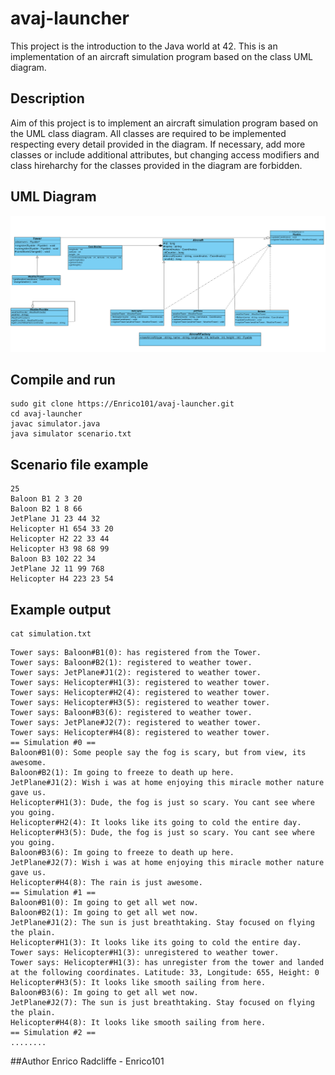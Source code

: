 # avaj-launcher
This project is the introduction to the Java world at 42. This is an implementation of an aircraft simulation program based on the class UML diagram.
## Description
Aim of this project is to implement an aircraft simulation program based on the UML class diagram. All classes are required to be implemented respecting every detail provided in the diagram. If necessary, add more classes or include additional attributes, but changing access modifiers and class hireharchy for the classes provided in the diagram are forbidden.
## UML Diagram
![alt text](https://github.com/Enrico101/avaj-launcher/blob/main/docs/avaj_uml.jpg?raw=true)
## Compile and run
```
sudo git clone https://Enrico101/avaj-launcher.git
cd avaj-launcher
javac simulator.java
java simulator scenario.txt
```
## Scenario file example
```
25
Baloon B1 2 3 20
Baloon B2 1 8 66
JetPlane J1 23 44 32
Helicopter H1 654 33 20
Helicopter H2 22 33 44
Helicopter H3 98 68 99
Baloon B3 102 22 34
JetPlane J2 11 99 768
Helicopter H4 223 23 54
```
## Example output
```
cat simulation.txt
```
```
Tower says: Baloon#B1(0): has registered from the Tower.
Tower says: Baloon#B2(1): registered to weather tower.
Tower says: JetPlane#J1(2): registered to weather tower.
Tower says: Helicopter#H1(3): registered to weather tower.
Tower says: Helicopter#H2(4): registered to weather tower.
Tower says: Helicopter#H3(5): registered to weather tower.
Tower says: Baloon#B3(6): registered to weather tower.
Tower says: JetPlane#J2(7): registered to weather tower.
Tower says: Helicopter#H4(8): registered to weather tower.
== Simulation #0 ==
Baloon#B1(0): Some people say the fog is scary, but from view, its awesome.
Baloon#B2(1): Im going to freeze to death up here.
JetPlane#J1(2): Wish i was at home enjoying this miracle mother nature gave us.
Helicopter#H1(3): Dude, the fog is just so scary. You cant see where you going.
Helicopter#H2(4): It looks like its going to cold the entire day.
Helicopter#H3(5): Dude, the fog is just so scary. You cant see where you going.
Baloon#B3(6): Im going to freeze to death up here.
JetPlane#J2(7): Wish i was at home enjoying this miracle mother nature gave us.
Helicopter#H4(8): The rain is just awesome.
== Simulation #1 ==
Baloon#B1(0): Im going to get all wet now.
Baloon#B2(1): Im going to get all wet now.
JetPlane#J1(2): The sun is just breathtaking. Stay focused on flying the plain.
Helicopter#H1(3): It looks like its going to cold the entire day.
Tower says: Helicopter#H1(3): unregistered to weather tower.
Tower says: Helicopter#H1(3): has unregister from the tower and landed at the following coordinates. Latitude: 33, Longitude: 655, Height: 0
Helicopter#H3(5): It looks like smooth sailing from here.
Baloon#B3(6): Im going to get all wet now.
JetPlane#J2(7): The sun is just breathtaking. Stay focused on flying the plain.
Helicopter#H4(8): It looks like smooth sailing from here.
== Simulation #2 ==
........
```
##Author
Enrico Radcliffe - Enrico101
